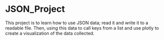 # JSON_Project

This project is to learn how to use JSON data; read it and write it to a readable file. Then, using this data to call keys from a list 
and use plotly to create a visualization of the data collected.
